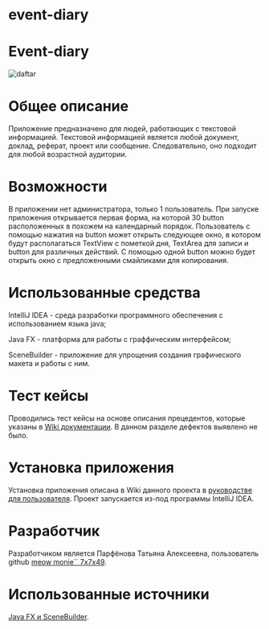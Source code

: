 # event-diary
# **Event-diary**
![daftar](https://user-images.githubusercontent.com/98600734/209628276-af66d243-abda-4cd7-ac83-590a9c6db4e1.png)
# **Общее описание**
Приложение предназначено для людей, работающих с текстовой информацией. Текстовой информацией является любой документ, доклад, реферат, проект или сообщение. Следовательно, оно подходит для любой возрастной аудитории.
# **Возможности**
В приложении нет администратора, только 1 пользователь. При запуске приложения открывается первая форма, на которой 30 button расположенных в похожем на календарный порядок. Пользователь с помощью нажатия на button может открыть следующее окно, в котором будут располагаться TextView с пометкой дня, TextArea для записи и button для различных действий. С помощью одной button можно будет открыть окно с предложенными смайликами для копирования.
# **Использованные средства**
IntelliJ IDEA - среда разработки программного обеспечения с использованием языка java;

Java FX - платформа для работы с граффическим интерфейсом;

SceneBuilder - приложение для упрощения создания графического макета и работы с ним.
# **Тест кейсы**
Проводились тест кейсы на основе описания прецедентов, которые указаны в [Wiki документации](https://github.com/7x7x49/formation/wiki/#9-Тест-кейсы). В данном разделе дефектов выявлено не было.
# **Установка приложения**
Установка приложения описана в Wiki данного проекта в [руководстве для пользователя](https://github.com/7x7x49/formation/wiki/#7-Руководство-пользователя). Проект запускается из-под программы IntelliJ IDEA.
# **Разработчик**
Разработчиком является Парфёнова Татьяна Алексеевна, пользователь github [meow monie`` 7x7x49](https://github.com/7x7x49).
# **Использованные источники**
[Java FX и SceneBuilder](https://habr.com/ru/post/474292/).
